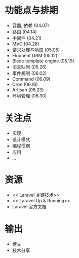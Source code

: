 # 功能点与排期
- 容器, 依赖 (04.07)
- 路由 (04.14)
- 中间件 (04.21)
- MVC (04.28)
- 请求处理与响应 (05.05)
- Eloquent ORM (05.12)
- Blade template engine (05.19)
- 消息队列 (05.26)
- 事件机制 (06.02)
- Command (06.09)
- Cron (06.16)
- Artisan (06.23)
- 环境管理 (06.30)

# 关注点
- 实现
- 设计模式
- 编程惯例
- 应用
- ...

# 资源
- << Laravel 关键技术>>
- << Laravel Up & Running>>
- Laravel 官方文档

# 输出
- 博文
- 技术分享
